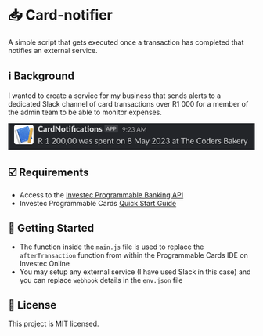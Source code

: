 # 📥 Card-notifier

A simple script that gets executed once a transaction has completed that notifies an external service.

## ℹ️ Background

I wanted to create a service for my business that sends alerts to a dedicated Slack channel of card transactions over R1 000 for a member of the admin team to be able to monitor expenses.

![Example](/docs/example-card-notifier.png)

## ☑️ Requirements

- Access to the [Investec Programmable Banking API](https://developer.investec.com/za/api-products)
- Investec Programmable Cards [Quick Start Guide](https://offerzen.gitbook.io/programmable-banking-community-wiki/get-started/card-quick-start-guide)

## 🚀 Getting Started

- The function inside the `main.js` file is used to replace the `afterTransaction` function from within the Programmable Cards IDE on Investec Online
- You may setup any external service (I have used Slack in this case) and you can replace `webhook` details in the `env.json` file

## 📄 License

This project is MIT licensed.